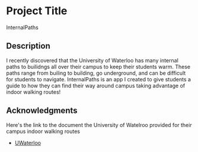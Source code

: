# Project Title
InternalPaths

## Description
I recently discovered that the University of Waterloo has many internal paths to builidngs all over their campus to keep their students warm.
These paths range from builing to building, go underground, and can be difficult for students to navigate.
InternalPaths is an app I created to give students a guide to how they can find their way around campus taking advantage of indoor walking routes!

## Acknowledgments
Here's the link to the document the University of Watelroo provided for their campus indoor walking routes
* [UWaterloo](https://uwaterloo.ca/healthy-workplace/sites/ca.healthy-workplace/files/uploads/files/uwaterloo_indoor_walking_routes_1.pdf)
